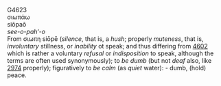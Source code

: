 G4623  
σιωπάω  
siōpaō  
*see-o-pah‘-o*  
From σιωπη siōpē (*silence*, that is, a *hush*; properly *muteness*,
that is, *involuntary* stillness, or *inability* ot speak; and thus
differing from [4602](g4602) which is rather a voluntary *refusal* or
*indisposition* to speak, although the terms are often used
synonymously); to *be* *dumb* (but not *deaf* also, like [2974](g2974)
properly); figuratively to *be* *calm* (as *quiet* water): - dumb,
(hold) peace.  
